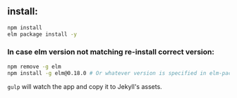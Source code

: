 ## install:
```bash
npm install
elm package install -y
```

### In case elm version not matching re-install correct version:

```bash
npm remove -g elm
npm install -g elm@0.18.0 # Or whatever version is specified in elm-package.json
```

`gulp` will watch the app and copy it to Jekyll's assets.
